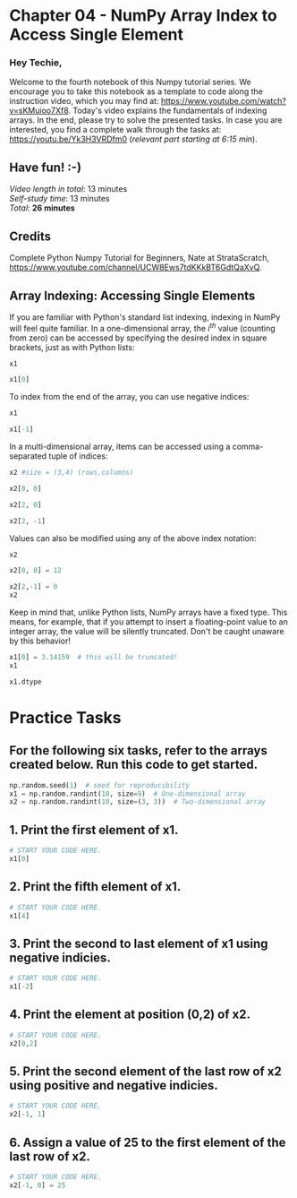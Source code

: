# Chapter 04 - NumPy Array Index to Access Single Element 
### Hey Techie,   
Welcome to the fourth notebook of this Numpy tutorial series. We encourage you to take this notebook as a template to code along the instruction video, which you may find at: https://www.youtube.com/watch?v=sKMuioo7Xf8. Today's video explains the fundamentals of indexing arrays. In the end, please try to solve the presented tasks. In case you are interested, you find a complete walk through the tasks at: https://youtu.be/Yk3H3VRDfm0 (*relevant part starting at 6:15 min*). 

## Have fun! :-)   
*Video length in total*: 13 minutes   
*Self-study time*: 13 minutes   
*Total*: **26 minutes**   
## Credits
Complete Python Numpy Tutorial for Beginners, Nate at StrataScratch, https://www.youtube.com/channel/UCW8Ews7tdKKkBT6GdtQaXvQ.

## Array Indexing: Accessing Single Elements

If you are familiar with Python's standard list indexing, indexing in NumPy will feel quite familiar.
In a one-dimensional array, the $i^{th}$ value (counting from zero) can be accessed by specifying the desired index in square brackets, just as with Python lists:


```python
x1
```


```python
x1[0]
```

To index from the end of the array, you can use negative indices:


```python
x1
```


```python
x1[-1]
```

In a multi-dimensional array, items can be accessed using a comma-separated tuple of indices:


```python
x2 #size = (3,4) (rows,columns)
```


```python
x2[0, 0]
```


```python
x2[2, 0]
```


```python
x2[2, -1]
```

Values can also be modified using any of the above index notation:


```python
x2
```


```python
x2[0, 0] = 12
```


```python
x2[2,-1] = 0
x2
```

Keep in mind that, unlike Python lists, NumPy arrays have a fixed type.
This means, for example, that if you attempt to insert a floating-point value to an integer array, the value will be silently truncated. Don't be caught unaware by this behavior!


```python
x1[0] = 3.14159  # this will be truncated!
x1
```


```python
x1.dtype
```


# Practice Tasks   

## For the following six tasks, refer to the arrays created below. Run this code to get started.


```python
np.random.seed(1)  # seed for reproducibility
x1 = np.random.randint(10, size=9)  # One-dimensional array
x2 = np.random.randint(10, size=(3, 3))  # Two-dimensional array
```

## 1. Print the first element of x1.


```python
# START YOUR CODE HERE.
x1[0]
```


## 2. Print the fifth element of x1.


```python
# START YOUR CODE HERE.
x1[4]
```


## 3. Print the second to last element of x1 using negative indicies.


```python
# START YOUR CODE HERE.
x1[-2]
```


## 4. Print the element at position (0,2) of x2.


```python
# START YOUR CODE HERE.
x2[0,2]
```


## 5. Print the second element of the last row of x2 using positive and negative indicies.


```python
# START YOUR CODE HERE.
x2[-1, 1]
```


## 6. Assign a value of 25 to the first element of the last row of x2.


```python
# START YOUR CODE HERE.
x2[-1, 0] = 25
```


